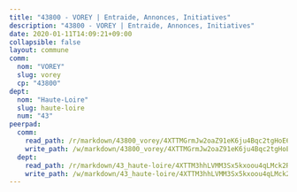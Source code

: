 ```yaml
---
title: "43800 - VOREY | Entraide, Annonces, Initiatives"
description: "43800 - VOREY | Entraide, Annonces, Initiatives"
date: 2020-01-11T14:09:21+09:00
collapsible: false
layout: commune
comm:
  nom: "VOREY"
  slug: vorey
  cp: "43800"
dept:
  nom: "Haute-Loire"
  slug: haute-loire
  num: "43"
peerpad:
  comm:
    read_path: /r/markdown/43800_vorey/4XTTMGrmJw2oaZ91eK6ju4Bqc2tgHoE6JEcNHCaEbPaaLLxYj
    write_path: /w/markdown/43800_vorey/4XTTMGrmJw2oaZ91eK6ju4Bqc2tgHoE6JEcNHCaEbPaaLLxYj-K3TgUZgcfKGrhEytRZFoeX32ps7JnEFTfiHPXEHdo43vz7WU257Y4XdUjxUqXRUivhDEASnym88d1np7kaMsoRdNLsxyjn7DCjAoUFrHHMPPxjwTxUy9yXGSr92vhLWLxDaYFfLF
  dept:
    read_path: /r/markdown/43_haute-loire/4XTTM3hhLVMM3Sx5kxoou4qLMck2RjGiJF8bjxPuKy3VyRdWX
    write_path: /w/markdown/43_haute-loire/4XTTM3hhLVMM3Sx5kxoou4qLMck2RjGiJF8bjxPuKy3VyRdWX-K3TgTnndWXCUw13Pw3gJoEo9qHUCGXZ4frH2coLZWWDcoWKo22cU2VNENpi117F5bi6bu3WHMPd2VTrETU2R5owQhCBrUQgvCKerk4NqeDhN66egG9mHY8CCfEckbCp9SecEdL6b
---
```


